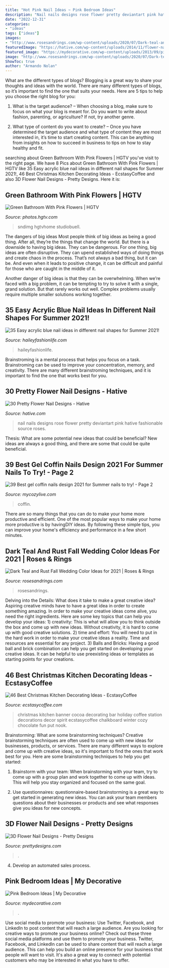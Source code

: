 ```yaml
---
title: "Hot Pink Nail Ideas ~ Pink Bedroom Ideas"
description: "Nail nails designs rose flower pretty deviantart pink hative fashionable source roses"
date: "2022-12-31"
categories:
- "ideas"
tags: ["ideas"]
images:
- "http://www.rosesandrings.com/wp-content/uploads/2020/07/Dark-teal-and-burnt-orange-rust-fall-wedding-color-ideas-2021-4-600x1371.jpg"
featuredImage: "https://hative.com/wp-content/uploads/2014/11/flower-nail-designs/15-pretty-flower-nail-designs.jpg"
featured_image: "https://mydecorative.com/wp-content/uploads/2013/09/pink-room-design-ideas-13al.jpg"
image: "http://www.rosesandrings.com/wp-content/uploads/2020/07/Dark-teal-and-burnt-orange-rust-fall-wedding-color-ideas-2021-4-600x1371.jpg"
ShowToc: true
author: "Armando Nolan"
---
```



What are the different types of blogs?
Blogging is a great way to share your thoughts and ideas with the world. There are many different types of blogs, so it’s important to find the one that suits your needs. Here are 5 tips to help you choose the right blog for you: 
1. What is the target audience? – When choosing a blog, make sure to focus on what your blog is meant for. Do you want to write about fashion, parenting, or agriculture? If not, try another genre. 

2. What type of content do you want to create? – Once you have determined the target audience and what type of content they are most interested in, it’s time to start creating content. This can be anything from insights on how to succeed in business to tips on how to stay healthy and fit. 


	

		
searching about Green Bathroom With Pink Flowers | HGTV you've visit to the right page. We have 8 Pics about Green Bathroom With Pink Flowers | HGTV like 35 Easy acrylic blue nail ideas in different nail shapes for Summer 2021!, 46 Best Christmas Kitchen Decorating Ideas - EcstasyCoffee and also 3D Flower Nail Designs - Pretty Designs. Here it is:
		
    
## Green Bathroom With Pink Flowers | HGTV

<img loading=lazy src="https://hgtvhome.sndimg.com/content/dam/images/hgtv/fullset/2018/6/7/0/FOD18_William-C-Johnson_Treehouse-Apt_19.jpg.rend.hgtvcom.966.1449.suffix/1528389879376.jpeg" onerror="this.onerror=null;this.src='https://tse3.mm.bing.net/th?id=OIP.PoPEga3ZmAEOe9Zhh5KWZwHaLH&amp;pid=15.1';" alt="Green Bathroom With Pink Flowers | HGTV">

_Source: photos.hgtv.com_

>sndimg hgtvhome studiobuell. 

	

The dangers of big ideas
Most people think of big ideas as being a good thing. After all, they’re the things that change the world. But there is a downside to having big ideas. They can be dangerous.
For one thing, big ideas are often disruptive. They can upend established ways of doing things and create chaos in the process. That’s not always a bad thing, but it can be. And even when it leads to positive change, it can be difficult and painful for those who are caught in the middle of it.

Another danger of big ideas is that they can be overwhelming. When we’re faced with a big problem, it can be tempting to try to solve it with a single, grand solution. But that rarely works out well. Complex problems usually require multiple smaller solutions working together.

    
## 35 Easy Acrylic Blue Nail Ideas In Different Nail Shapes For Summer 2021!

<img loading=lazy src="https://haileyfashionlife.com/wp-content/uploads/2021/04/14-4-769x1154.jpg" onerror="this.onerror=null;this.src='https://tse3.mm.bing.net/th?id=OIP._39BG0dWvMU0MIX-OaBjXgHaLH&amp;pid=15.1';" alt="35 Easy acrylic blue nail ideas in different nail shapes for Summer 2021!">

_Source: haileyfashionlife.com_

>haileyfashionlife. 

	

Brainstroming is a mental process that helps you focus on a task. Brainstroming can be used to improve your concentration, memory, and creativity. There are many different brainstroming techniques, and it is important to find the one that works best for you.

    
## 30 Pretty Flower Nail Designs - Hative

<img loading=lazy src="https://hative.com/wp-content/uploads/2014/11/flower-nail-designs/15-pretty-flower-nail-designs.jpg" onerror="this.onerror=null;this.src='https://tse1.mm.bing.net/th?id=OIP.o1X106x3xN9-foAdRyVC5gHaLC&amp;pid=15.1';" alt="30 Pretty Flower Nail Designs - Hative">

_Source: hative.com_

>nail nails designs rose flower pretty deviantart pink hative fashionable source roses. 

	

Thesis: What are some potential new ideas that could be beneficial?
New ideas are always a good thing, and there are some that could be quite beneficial.

    
## 39 Best Gel Coffin Nails Design 2021 For Summer Nails To Try! - Page 2

<img loading=lazy src="https://mycozylive.com/wp-content/uploads/2021/05/13-683x1024.jpg" onerror="this.onerror=null;this.src='https://tse2.mm.bing.net/th?id=OIP.dzt52vdBR__bazcKQzpPxgHaLG&amp;pid=15.1';" alt="39 Best gel coffin nails design 2021 for Summer nails to try! - Page 2">

_Source: mycozylive.com_

>coffin. 

	

There are so many things that you can do to make your home more productive and efficient. One of the most popular ways to make your home more productive is by havingDIY ideas. By following these simple tips, you can improve your home's efficiency and performance in a few short minutes.

    
## Dark Teal And Rust Fall Wedding Color Ideas For 2021 | Roses &amp; Rings

<img loading=lazy src="http://www.rosesandrings.com/wp-content/uploads/2020/07/Dark-teal-and-burnt-orange-rust-fall-wedding-color-ideas-2021-4-600x1371.jpg" onerror="this.onerror=null;this.src='https://tse3.mm.bing.net/th?id=OIP.rgbmUZc8P9qFHj6W9RZeiAHaQ7&amp;pid=15.1';" alt="Dark Teal and Rust Fall Wedding Color Ideas for 2021 | Roses &amp; Rings">

_Source: rosesandrings.com_

>rosesandrings. 

	

Delving into the Details: What does it take to make a great creative idea?
Aspiring creative minds have to have a great idea in order to create something amazing. In order to make your creative ideas come alive, you need the right ingredients. Here are some key topics that can help you develop your ideas: 1) creativity: This is what will allow you to think outside the box and come up with new ideas. Without creativity, it is hard to come up with good creative solutions. 2) time and effort: You will need to put in the hard work in order to make your creative ideas a reality. Time and resources are essential for any project. 3) Balls and Bricks: Having a good ball and brick combination can help you get started on developing your creative ideas. It can be helpful to use preexisting ideas or templates as starting points for your creations.

    
## 46 Best Christmas Kitchen Decorating Ideas - EcstasyCoffee

<img loading=lazy src="http://www.ecstasycoffee.com/wp-content/uploads/2016/10/banner-for-a-hot-cocoa-bar.jpg" onerror="this.onerror=null;this.src='https://tse1.mm.bing.net/th?id=OIP.ziPyMzMK_EAdlkOWXa6_FwHaK8&amp;pid=15.1';" alt="46 Best Christmas Kitchen Decorating Ideas - EcstasyCoffee">

_Source: ecstasycoffee.com_

>christmas kitchen banner cocoa decorating bar holiday coffee station decorations decor spirit ecstasycoffee chalkboard winter cozy chocolate fun put nook. 

	

Brainstorming: What are some brainstorming techniques?
Creative brainstorming techniques are often used to come up with new ideas for businesses, products, or services. There are many different ways to explore and come up with creative ideas, so it's important to find the ones that work best for you. Here are some brainstorming techniques to help you get started:
1. Brainstorm with your team: When brainstorming with your team, try to come up with a group plan and work together to come up with ideas. This will help you stay organized and focused on the same goal.

2. Use questionnaires: questionnaire-based brainstorming is a great way to get started in generating new ideas. You can ask your team members questions about their businesses or products and see what responses give you ideas for new concepts.


    
## 3D Flower Nail Designs - Pretty Designs

<img loading=lazy src="http://www.prettydesigns.com/wp-content/uploads/2014/07/Blue-Nails1.jpg" onerror="this.onerror=null;this.src='https://tse4.mm.bing.net/th?id=OIP.eZvL7tmTXA7OdjUkIRRcqAHaJ4&amp;pid=15.1';" alt="3D Flower Nail Designs - Pretty Designs">

_Source: prettydesigns.com_

>. 

	

4. Develop an automated sales process.

    
## Pink Bedroom Ideas | My Decorative

<img loading=lazy src="https://mydecorative.com/wp-content/uploads/2013/09/pink-room-design-ideas-13al.jpg" onerror="this.onerror=null;this.src='https://tse1.mm.bing.net/th?id=OIP.OuV2qSn4RrdCtP6uLqUmFwHaKh&amp;pid=15.1';" alt="Pink Bedroom Ideas | My Decorative">

_Source: mydecorative.com_

>. 

	

Use social media to promote your business: Use Twitter, Facebook, and LinkedIn to post content that will reach a large audience.
Are you looking for creative ways to promote your business online? Check out these three social media platforms and use them to promote your business. Twitter, Facebook, and LinkedIn can be used to share content that will reach a large audience. This can help you build an online presence for your business that people will want to visit. It's also a great way to connect with potential customers who may be interested in what you have to offer.

